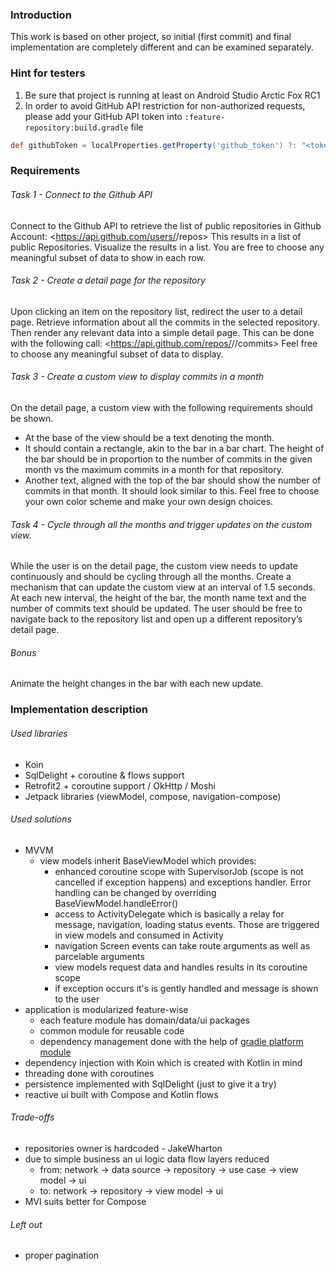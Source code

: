 ### Introduction

This work is based on other project, so initial (first commit) and final implementation are
completely different and can be examined separately.

### Hint for testers

1. Be sure that project is running at least on Android Studio Arctic Fox RC1
2. In order to avoid GitHub API restriction for non-authorized requests, please add your GitHub API
   token into `:feature-repository:build.gradle` file

```groovy
def githubToken = localProperties.getProperty('github_token') ?: "<token goes here>"
```

### Requirements

###### Task 1 - Connect to the Github API

Connect to the Github API to retrieve the list of public repositories in <user> Github Account:
<https://api.github.com/users/<user>/repos>
This results in a list of public Repositories. Visualize the results in a list. You are free to
choose any meaningful subset of data to show in each row.

###### Task 2 - Create a detail page for the repository

Upon clicking an item on the repository list, redirect the user to a detail page. Retrieve
information about all the commits in the selected repository. Then render any relevant data into a
simple detail page. This can be done with the following call:
<https://api.github.com/repos/<user>/<repository>/commits>
Feel free to choose any meaningful subset of data to display.

###### Task 3 - Create a custom view to display commits in a month

On the detail page, a custom view with the following requirements should be shown.

- At the base of the view should be a text denoting the month.
- It should contain a rectangle, akin to the bar in a bar chart. The height of the bar should be in
  proportion to the number of commits in the given month vs the maximum commits in a month for that
  repository.
- Another text, aligned with the top of the bar should show the number of commits in that month. It
  should look similar to this. Feel free to choose your own color scheme and make your own design
  choices.

###### Task 4 - Cycle through all the months and trigger updates on the custom view.

While the user is on the detail page, the custom view needs to update continuously and should be
cycling through all the months. Create a mechanism that can update the custom view at an interval of
1.5 seconds. At each new interval, the height of the bar, the month name text and the number of
commits text should be updated. The user should be free to navigate back to the repository list and
open up a different repository’s detail page.

###### Bonus

Animate the height changes in the bar with each new update.

### Implementation description

###### Used libraries

* Koin
* SqlDelight + coroutine & flows support
* Retrofit2 + coroutine support / OkHttp / Moshi
* Jetpack libraries (viewModel, compose, navigation-compose)

###### Used solutions

* MVVM
    * view models inherit BaseViewModel which provides:
        - enhanced coroutine scope with SupervisorJob (scope is not cancelled if exception happens)
          and exceptions handler. Error handling can be changed by overriding
          BaseViewModel.handleError()
        - access to ActivityDelegate which is basically a relay for message, navigation, loading
          status events. Those are triggered in view models and consumed in Activity
        - navigation Screen events can take route arguments as well as parcelable arguments
        - view models request data and handles results in its coroutine scope
        - if exception occurs it's is gently handled and message is shown to the user
* application is modularized feature-wise
    * each feature module has domain/data/ui packages
    * common module for reusable code
    * dependency management done with the help
      of [gradle platform module](https://docs.gradle.org/current/userguide/java_platform_plugin.html)
* dependency injection with Koin which is created with Kotlin in mind
* threading done with coroutines
* persistence implemented with SqlDelight (just to give it a try)
* reactive ui built with Compose and Kotlin flows

###### Trade-offs

* repositories owner is hardcoded - JakeWharton
* due to simple business an ui logic data flow layers reduced
    * from: network -> data source -> repository -> use case -> view model -> ui
    * to: network -> repository -> view model -> ui
* MVI suits better for Compose

###### Left out

* proper pagination
